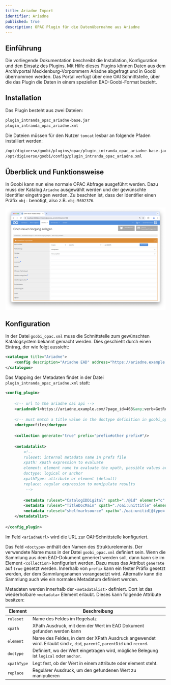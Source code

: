 ```yaml
---
title: Ariadne Import
identifier: Ariadne
published: true
description: OPAC Plugin für die Datenübernahme aus Ariadne
---
```

## Einführung
Die vorliegende Dokumentation beschreibt die Installation, Konfiguration und den Einsatz des Plugins. Mit Hilfe dieses Plugins können Daten aus dem Archivportal Mecklenburg-Vorpommern Ariadne abgefragt und in Goobi übernommen werden. Das Portal verfügt über eine OAI Schnittstelle, über die das Plugin die Daten in einem speziellen EAD-Goobi-Format bezieht.


## Installation
Das Plugin besteht aus zwei Dateien:

```bash
plugin_intranda_opac_ariadne-base.jar
plugin_intranda_opac_ariadne.xml
```

Die Dateien müssen für den Nutzer `tomcat` lesbar an folgende Pfaden installiert werden:

```bash
/opt/digiverso/goobi/plugins/opac/plugin_intranda_opac_ariadne-base.jar
/opt/digiverso/goobi/config/plugin_intranda_opac_ariadne.xml
```


## Überblick und Funktionsweise
In Goobi kann nun eine normale OPAC Abfrage ausgeführt werden. Dazu muss der Katalog `Ariadne` ausgewählt werden und der gewünschte Identifier eingetragen werden. Zu beachten ist, dass der Identifier einen Präfix `obj-` benötigt, also z.B. `obj-5602376`.

![Auswahl des Plugins](screen1_de.png)

## Konfiguration
In der Datei `goobi_opac.xml` muss die Schnittstelle zum gewünschten Katalogsystem bekannt gemacht werden. Dies geschieht durch einen Eintrag, der wie folgt aussieht:

```xml
<catalogue title="Ariadne">
    <config description="Ariadne EAD" address="https://ariadne.example.com" port="80" database="2.1" iktlist="IKTLIST-GBV.xml" ucnf="XPNOFF=1" opacType="Ariadne"/>
</catalogue>
 ```

Das Mapping der Metadaten findet in der Datei `plugin_intranda_opac_ariadne.xml` statt:

```xml
<config_plugin>

    <!-- url to the ariadne oai api -->
    <ariadneUrl>https://ariadne,example.com/?page_id=463&amp;verb=GetRecord&amp;metadataPrefix=goobi_ead&amp;identifier=ariadne-portal.uni-greifswald.de:</ariadneUrl>

    <!-- must match a title value in the doctype definition in goobi_opac.xml -->
    <doctype>file</doctype>

    <collection generate="true" prefix="prefix#other prefix#"/>

    <metadatalist>
        <!--
        ruleset: internal metadata name in prefs file
        xpath: xpath expression to evaluate
        element: element name to evaluate the xpath, possible values are c, did, parentC, parentDid, record
        doctype: logical or anchor
        xpathType: attribute or element (default)
        replace: regular expression to manipulate results
         -->

        <metadata ruleset="CatalogIDDigital" xpath="./@id" element="c" doctype="logical" xpathType="attribute" replace="\W"/>
        <metadata ruleset="TitleDocMain" xpath="./oai:unittitle" element="c" doctype="logical"/>
        <metadata ruleset="shelfmarksource" xpath="./oai:unitid[@type='Altsignatur' or not(@type)]" element="did" doctype="logical"/>
    </metadatalist>

</config_plugin>
```

Im Feld `<ariadneUrl>` wird die URL zur OAI-Schnittstelle konfiguriert.

Das Feld `<doctype>` enthält den Namen des Strukturelements. Der verwendete Name muss in der Datei `goobi_opac.xml` definiert sein. Wenn die Sammlung aus dem EAD-Dokument generiert werden soll, dann kann sie im Element `<collection>` konfiguriert werden. Dazu muss das Attribut `generate` auf `true` gesetzt werden. Innerhalb von `prefix` kann ein fester Präfix gesetzt werden, der dem Sammlungsnamen vorangesetzt wird. Alternativ kann die Sammlung auch wie ein normales Metadatum definiert werden.

Metadaten werden innerhalb der `<metadatalist>` definiert. Dort ist das wiederholbare `<metadata>` Element erlaubt. Dieses kann folgende Attribute besitzen:

Element | Beschreibung
------------|-----------
`ruleset` | Name des Feldes im Regelsatz
`xpath` | XPath Ausdruck, mit dem der Wert im EAD Dokument gefunden werden kann
`element` | Name des Feldes, in dem der XPath Ausdruck angewendet wird. Erlaubt sind `c`, `did`, `parentC`, `parentDid` und `record`.
`doctype` | Definiert, wo der Wert eingetragen wird, mögliche Belegung ist `logical` oder `anchor`.
`xpathType` | Legt fest, ob der Wert in einem attribute oder element steht.
`replace` | Regulärer Ausdruck, um den gefundenen Wert zu manipulieren
